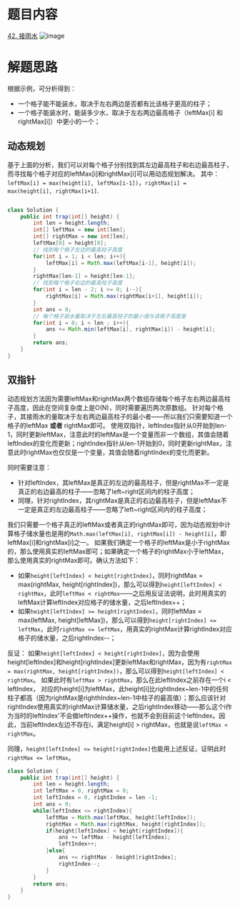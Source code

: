 # 题目内容
[42. 接雨水](https://leetcode.cn/problems/trapping-rain-water/description/)
![image](https://github.com/user-attachments/assets/7d2d6d3c-6ce8-4d79-bc6e-613328157d61)

# 解题思路
根据示例，可分析得到：
+ 一个格子能不能装水，取决于左右两边是否都有比该格子更高的柱子；
+ 一个格子能装水时，能装多少水，取决于左右两边最高格子（leftMax[i] 和rightMax[i]）中更小的一个；

## 动态规划
基于上面的分析，我们可以对每个格子分别找到其左边最高柱子和右边最高柱子，而寻找每个格子对应的leftMax[i]和rightMax[i]可以用动态规划解决。
其中： `leftMax[i] = max(height[i], leftMax[i-1])`，`rightMax[i] = max(height[i], rightMax[i+1]`.
```java

class Solution {
    public int trap(int[] height) {
        int len = height.length;
        int[] leftMax = new int[len];
        int[] rightMax = new int[len];
        leftMax[0] = height[0];
        // 找到每个格子左边的最高柱子高度
        for(int i = 1; i < len; i++){
            leftMax[i] = Math.max(leftMax[i-1], height[i]);
        }
        rightMax[len-1] = height[len-1];
        // 找到每个格子右边的最高柱子高度
        for(int i = len - 2; i >= 0; i--){
            rightMax[i] = Math.max(rightMax[i+1], height[i]);
        }
        int ans = 0;
        // 每个格子装水量取决于左右最高柱子的最小值与该格子高度差
        for(int i = 0; i < len ; i++){
            ans += Math.min(leftMax[i], rightMax[i]) - height[i];
        }
        return ans;
    }
}
```

## 双指针
动态规划方法因为需要leftMax和rightMax两个数组存储每个格子左右两边最高柱子高度，因此在空间复杂度上是O(N)，同时需要遍历两次原数组。 
针对每个格子，其接雨水的量取决于左右两边最高柱子的最小者——所以我们只需要知道一个格子的leftMax **或者** rightMax即可。 使用双指针，leftIndex指针从0开始到len-1，同时更新leftMax，注意此时的leftMax是一个变量而非一个数组，其值会随着leftIndex的变化而更新；rightIndex指针从len-1开始到0，同时更新rightMax，注意此时rightMax也仅仅是一个变量，其值会随着rightIndex的变化而更新。

同时需要注意：
+ 针对leftIndex，其leftMax是真正的左边的最高柱子，但是rightMax不一定是真正的右边最高的柱子——忽略了left\~right区间内的柱子高度；
+ 同理，针对rightIndex，其rightMax是真正的右边最高柱子，但是leftMax不一定是真正的左边最高柱子——忽略了left\~right区间内的柱子高度；

我们只需要一个格子真正的leftMax或者真正的rightMax即可，因为动态规划中计算格子储水量也是用的`Math.max(leftMax[i], rightMax[i]) - height[i]`，即leftMax[i]和rightMax[i]之一。 如果我们确定一个格子的leftMax是小于rightMax的，那么使用真实的leftMax即可；如果确定一个格子的rightMax小于leftMax，那么使用真实的rightMax即可。确认方法如下：
+ 如果`height[leftIndex] < height[rightIndex]`，同时rightMax = max(rightMax, height[rightIndex])，那么可以得到`height[leftIndex] < rightMax`，此时`leftMax < rightMax`——之后用反证法说明，此时用真实的leftMax计算leftIndex对应格子的储水量，之后leftIndex++；
+ 如果`height[leftIndex] >= height[rightIndex]`，同时leftMax = max(leftMax, height[leftMax])，那么可以得到`height[rightIndex] <= leftMax`，此时`rightMax <= leftMax`，用真实的rightMax计算rightIndex对应格子的储水量，之后rightIndex--；

反证：
如果`height[leftIndex] < height[rightIndex]`，因为会使用height[leftIndex]和height[rightIndex]更新leftMax和rightMax，因为有`rightMax = max(rightMax, height[rightIndex])`，那么可以得到`height[leftIndex] < rightMax`。 如果此时有`leftMax > rightMax`，那么在此leftIndex之前存在一个i < leftIndex， 对应的height[i]为leftMax，此height[i]比rightIndex\~len-1中的任何柱子都高（因为rightMax是righthIndex\~len-1中柱子的最高值）；那么应该针对rightIndex使用真实的rightMax计算储水量，之后rightIndex移动——那么这个i作为当时的leftIndex'不会做leftIndex++操作，也就不会到目前这个leftIndex。因此，当前leftIndex左边不存在i，满足height[i] > rightMax，也就是说`leftMax < rightMax`。

同理，`height[leftIndex] <= height[rightIndex]`也能用上述反证，证明此时`rightMax <= leftMax`。

```java
class Solution {
    public int trap(int[] height) {
        int len = height.length;
        int leftMax = 0, rightMax = 0;
        int leftIndex = 0, rightIndex = len -1;
        int ans = 0;
        while(leftIndex <= rightIndex){
            leftMax = Math.max(leftMax, height[leftIndex]);
            rightMax = Math.max(rightMax, height[rightIndex]);
            if(height[leftIndex] < height[rightIndex]){
                ans += leftMax - height[leftIndex];
                leftIndex++;
            }else{
                ans += rightMax - height[rightIndex];
                rightIndex--;
            }
        }
        return ans;
    }
}
```
